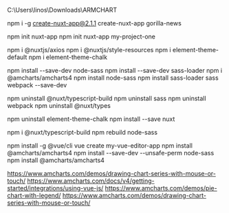 C:\Users\linos\Downloads\ARMCHART

npm i -g create-nuxt-app@2.1.1
create-nuxt-app gorilla-news

npm init nuxt-app <project-name>
npm init nuxt-app my-project-one


npm i @nuxtjs/axios
npm i @nuxtjs/style-resources
npm i element-theme-default
npm i element-theme-chalk

npm install --save-dev node-sass
npm install --save-dev sass-loader
npm i @amcharts/amcharts4
npm install node-sass
npm install sass-loader sass webpack --save-dev


npm uninstall @nuxt/typescript-build
npm uninstall sass
npm uninstall webpack
npm uninstall @nuxt/types

npm uninstall element-theme-chalk
npm install --save nuxt

npm i @nuxt/typescript-build
npm rebuild node-sass


npm install -g @vue/cli
vue create my-vue-editor-app
npm install @amcharts/amcharts4
npm install --save-dev --unsafe-perm node-sass
npm install @amcharts/amcharts4



https://www.amcharts.com/demos/drawing-chart-series-with-mouse-or-touch/
https://www.amcharts.com/docs/v4/getting-started/integrations/using-vue-js/
https://www.amcharts.com/demos/pie-chart-with-legend/
https://www.amcharts.com/demos/drawing-chart-series-with-mouse-or-touch/